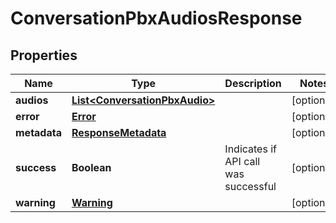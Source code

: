 

# ConversationPbxAudiosResponse


## Properties

| Name | Type | Description | Notes |
|------------ | ------------- | ------------- | -------------|
|**audios** | [**List&lt;ConversationPbxAudio&gt;**](ConversationPbxAudio.md) |  |  [optional] |
|**error** | [**Error**](Error.md) |  |  [optional] |
|**metadata** | [**ResponseMetadata**](ResponseMetadata.md) |  |  [optional] |
|**success** | **Boolean** | Indicates if API call was successful |  [optional] |
|**warning** | [**Warning**](Warning.md) |  |  [optional] |




